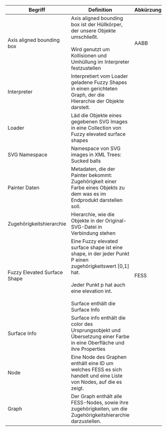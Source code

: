 | Begriff                      	| Definition                                                                                                                                                                                           	| Abkürzung 	| Verweis                                       	|
|------------------------------	|------------------------------------------------------------------------------------------------------------------------------------------------------------------------------------------------------	|-----------	|-----------------------------------------------	|
| Axis aligned bounding box    	| Axis aligned bounding box ist der Hüllkörper, der unsere Objekte umschließt.<br> <br>Wird genutzt um Kollisionen und Umhüllung im Interpreter festzustellen                                          	| AABB      	| Interpreter                                   	|
| Interpreter                  	| Interpretiert vom Loader geladene Fuzzy Shapes in einen gerichteten Graph, der die Hierarchie der Objekte darstelt.                                                                                  	|           	| Graph, Node, Zugehörigkeitshierarchie, Loader 	|
| Loader                       	| Läd die Objekte eines gegebenen SVG Images in eine Collection von Fuzzy elevated surface shapes                                                                                                      	|           	| FESS, Loader_Sequenz_Diag                        	|
| SVG Namespace                	| Namespace von SVG images in XML Trees: Sucked balls                                                                                                                                                  	|           	|                                               	|
| Painter Daten                	| Metadaten, die der Painter bekommt: Zugehörigkeit einer Farbe eines Objekts zu dem was es im Endprodukt darstellen soll.                                                                             	|           	|                                               	|
| Zugehörigkeitshierarchie     	| Hierarchie, wie die Objekte in der Original-SVG-Datei in Verbindung stehen                                                                                                                           	|           	| Graph, Node, Interpreter Hierarchy.md          	|
| Fuzzy Elevated Surface Shape 	| Eine Fuzzy elevated surface shape ist eine shape, in der jeder Punkt P einen zugehörigkeitswert [0,1] hat.<br><br>Jeder Punkt p hat auch eine elevation int.<br><br>Surface enthält die Surface Info 	| FESS      	| Surface Info                                  	|
| Surface Info                 	| Surface info enthält die color des Ursprungsobjekt und Übersetzung einer Farbe in eine Oberfläche und ihre Properties                                                                                	|           	| FESS                                          	|
| Node                         	| Eine Node des Graphen enthält eine ID um welches FESS es sich handelt und eine Liste von Nodes, auf die es zeigt.                                                                                    	|           	| FESS, Graph                                   	|
| Graph                        	| Der Graph enthält alle FESS-Nodes, sowie ihre zugehörigkeiten, um die Zugehörigkeitshierarchie darzustellen.                                                                                         	|           	| Node, Zugehörigkeitshierarchie                	|